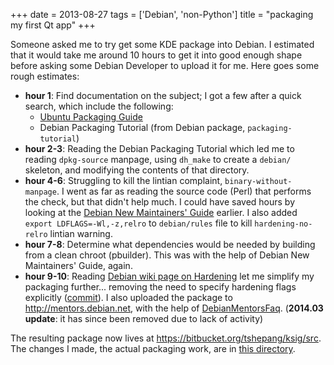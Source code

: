 +++
date = 2013-08-27
tags = ['Debian', 'non-Python']
title = "packaging my first Qt app"
+++

Someone asked me to try get some KDE package into Debian. I estimated
that it would take me around 10 hours to get it into good enough shape
before asking some Debian Developer to upload it for me. Here goes some
rough estimates:

-   **hour 1**: Find documentation on the subject; I got a few after a
    quick search, which include the following:
    -   [Ubuntu Packaging Guide]
    -   Debian Packaging Tutorial (from Debian package,
        `packaging-tutorial`)
-   **hour 2-3**: Reading the Debian Packaging Tutorial which led me to
    reading `dpkg-source` manpage, using `dh_make` to create a `debian/`
    skeleton, and modifying the contents of that directory.
-   **hour 4-6**: Struggling to kill the lintian complaint,
    `binary-without-manpage`. I went as far as reading the source code
    (Perl) that performs the check, but that didn\'t help much. I could
    have saved hours by looking at the [Debian New Maintainers\' Guide]
    earlier. I also added `export LDFLAGS=-Wl,-z,relro` to
    `debian/rules` file to kill `hardening-no-relro` lintian warning.
-   **hour 7-8**: Determine what dependencies would be needed by
    building from a clean chroot (pbuilder). This was with the help of
    Debian New Maintainers\' Guide, again.
-   **hour 9-10**: Reading [Debian wiki page on Hardening] let me
    simplify my packaging further\... removing the need to specify
    hardening flags explicitly ([commit]). I also uploaded the package
    to <http://mentors.debian.net>, with the help of [DebianMentorsFaq].
    (**2014.03 update**: it has since been removed due to lack of
    activity)

The resulting package now lives at
<https://bitbucket.org/tshepang/ksig/src>. The changes I made, the
actual packaging work, are in [this directory].

  [Ubuntu Packaging Guide]: http://developer.ubuntu.com/packaging/html
  [Debian New Maintainers\' Guide]: http://www.debian.org/doc/manuals/maint-guide
  [Debian wiki page on Hardening]: https://wiki.debian.org/Hardening
  [commit]: https://bitbucket.org/tshepang/ksig/commits/f4c7b60157b79847f918e3d8b24a74e6c5bec929
  [DebianMentorsFaq]: https://wiki.debian.org/DebianMentorsFaq
  [this directory]: https://bitbucket.org/tshepang/ksig/src/f4c7b60157b79847f918e3d8b24a74e6c5bec929/debian
